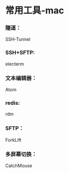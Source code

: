 # 常用工具-mac

### 隧道：
  SSH-Tunnel
### SSH+SFTP:
  electerm
### 文本编辑器：
  Atom
### redis:
  rdm
### SFTP：
  ForkLift
### 多屏幕切换：
  CatchMouse
